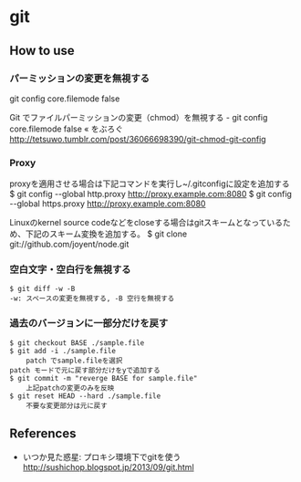 # git

## How to use

### パーミッションの変更を無視する

git config core.filemode false

Git でファイルパーミッションの変更（chmod）を無視する - git config core.filemode false « をぶろぐ http://tetsuwo.tumblr.com/post/36066698390/git-chmod-git-config

### Proxy
proxyを適用させる場合は下記コマンドを実行し~/.gitconfigに設定を追加する
    $ git config --global http.proxy http://proxy.example.com:8080
    $ git config --global https.proxy http://proxy.example.com:8080

Linuxのkernel source codeなどをcloseする場合はgitスキームとなっているため、下記のスキーム変換を追加する。
    $ git clone git://github.com/joyent/node.git

### 空白文字・空白行を無視する

    $ git diff -w -B
    -w: スペースの変更を無視する, -B 空行を無視する

### 過去のバージョンに一部分だけを戻す

```
$ git checkout BASE ./sample.file
$ git add -i ./sample.file
    patch でsample.fileを選択
patch モードで元に戻す部分だけをyで追加する
$ git commit -m "reverge BASE for sample.file" 
    上記patchの変更のみを反映
$ git reset HEAD --hard ./sample.file
    不要な変更部分は元に戻す
```

## References
* いつか見た惑星: プロキシ環境下でgitを使う http://sushichop.blogspot.jp/2013/09/git.html
